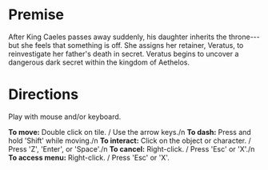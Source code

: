 # Premise

After King Caeles passes away suddenly, his daughter inherits the throne---but she feels that something is off. She assigns her retainer, Veratus, to reinvestigate her father's death in secret. Veratus begins to uncover a dangerous dark secret within the kingdom of Aethelos.

# Directions

Play with mouse and/or keyboard.

**To move:** Double click on tile. / Use the arrow keys./n
**To dash:** Press and hold 'Shift' while moving./n
**To interact:** Click on the object or character. / Press 'Z', 'Enter', or 'Space'./n
**To cancel:** Right-click. / Press 'Esc' or 'X'./n
**To access menu:** Right-click. / Press 'Esc' or 'X'.
